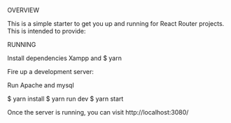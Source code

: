 OVERVIEW

This is a simple starter to get you up and running for React Router projects. This is intended to provide:

RUNNING

Install dependencies  Xampp and $ yarn 

Fire up a development server:

Run Apache and  mysql

$ yarn install
$ yarn run dev
$ yarn start

Once the server is running, you can visit http://localhost:3080/
